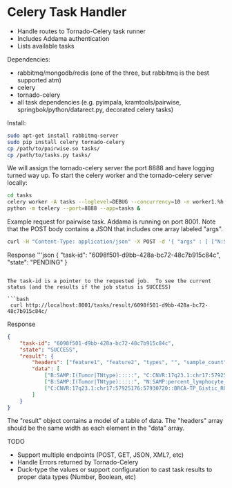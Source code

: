 # Celery Task Handler

* Handle routes to Tornado-Celery task runner
* Includes Addama authentication
* Lists available tasks

Dependencies:
* rabbitmq/mongodb/redis  (one of the three, but rabbitmq is the best supported atm)
* celery
* tornado-celery
* all task dependencies (e.g. pyimpala, kramtools/pairwise, springbok/python/datarect.py, decorated celery tasks)

Install:

```bash
sudo apt-get install rabbitmq-server
sudo pip install celery tornado-celery
cp /path/to/pairwise.so tasks/
cp /path/to/tasks.py tasks/

```

We will assign the tornado-celery server the port 8888 and have logging turned way up.
To start the celery worker and the tornado-celery server locally:

```bash
cd tasks
celery worker -A tasks --loglevel=DEBUG --concurrency=10 -n worker1.%h &
python -m tcelery --port=8888 --app=tasks &
```

Example request for pairwise task.  Addama is running on port 8001.  Note that the POST body contains a JSON that includes one array labeled "args".  
```bash
curl -H "Content-Type: application/json" -X POST -d '{ "args" : [ ["N:SAMP:percent_lymphocyte_infiltration:::::", "B:SAMP:I(Tumor|TNtype):::::", "C:CNVR:17q23.1:chr17:57925176:57930720::BRCA-TP_Gistic_ROI_d_amp"], [], ["BRCA","BLCA"] ] }' http://localhost:8001/tasks/pairwise/

```
Response
'''json
{
    "task-id": "6098f501-d9bb-428a-bc72-48c7b915c84c", 
    "state": "PENDING"
}
```

The task-id is a pointer to the requested job.  To see the current status (and the results if the job status is SUCCESS)

```bash
 curl http://localhost:8001/tasks/result/6098f501-d9bb-428a-bc72-48c7b915c84c/

```

Response
```json
{
    "task-id": "6098f501-d9bb-428a-bc72-48c7b915c84c",
    "state": "SUCCESS",
    "result": {
        "headers": ["feature1", "feature2", "types", "", "sample_count", "unadjusted_pvalue", "", "unadjusted_log10_pvalue", "adjusted_pvalue", "adjusted_log10_pvalue", "extra_info"],
        "data": [
            ["B:SAMP:I(Tumor|TNtype):::::", "C:CNVR:17q23.1:chr17:57925176:57930720::BRCA-TP_Gistic_ROI_d_amp", "CC", "+nan", "414", "-0.000", "348", "300.000", "0", "300.000", "C0"],
            ["B:SAMP:I(Tumor|TNtype):::::", "N:SAMP:percent_lymphocyte_infiltration:::::", "CN", "+0.18", "1378", "10.541", "3", "300.000", "0", "300.000", "-"],
            ["C:CNVR:17q23.1:chr17:57925176:57930720::BRCA-TP_Gistic_ROI_d_amp", "N:SAMP:percent_lymphocyte_infiltration:::::", "CN", "NA", "1032", "0.761", "1", "300.000", "346", "1.401", "-"]
        ]
    }
}
```

The "result" object contains a model of a table of data.  The "headers" array should be the same width as each element in the "data" array.

TODO
* Support multiple endpoints (POST, GET, JSON, XML?, etc)
* Handle Errors returned by Tornado-Celery
* Duck-type the values or support configuration to cast task results to proper data types (Number, Boolean, etc)

